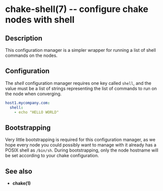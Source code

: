 chake-shell(7) -- configure chake nodes with shell
==================================================

## Description

This configuration manager is a simpler wrapper for running a list of shell
commands on the nodes.

## Configuration

The _shell_ configuration manager requires one key called `shell`, and the
value must be a list of strings representing the list of commands to run on the
node when converging.

```yaml
host1.mycompany.com:
  shell:
    - echo "HELLO WORLD"
```

## Bootstrapping

Very little bootstrapping is required for this configuration manager, as we
hope every node you could possibly want to manage with it already has a POSIX
shell as `/bin/sh`. During bootstrapping, only the node hostname will be set
according to your chake configuration.

## See also

* **chake(1)**
